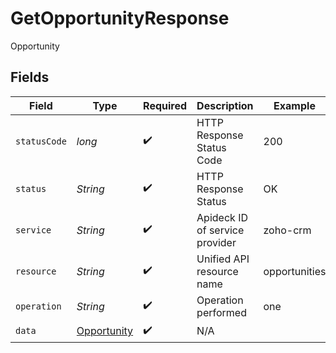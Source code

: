 # GetOpportunityResponse

Opportunity


## Fields

| Field                                                 | Type                                                  | Required                                              | Description                                           | Example                                               |
| ----------------------------------------------------- | ----------------------------------------------------- | ----------------------------------------------------- | ----------------------------------------------------- | ----------------------------------------------------- |
| `statusCode`                                          | *long*                                                | :heavy_check_mark:                                    | HTTP Response Status Code                             | 200                                                   |
| `status`                                              | *String*                                              | :heavy_check_mark:                                    | HTTP Response Status                                  | OK                                                    |
| `service`                                             | *String*                                              | :heavy_check_mark:                                    | Apideck ID of service provider                        | zoho-crm                                              |
| `resource`                                            | *String*                                              | :heavy_check_mark:                                    | Unified API resource name                             | opportunities                                         |
| `operation`                                           | *String*                                              | :heavy_check_mark:                                    | Operation performed                                   | one                                                   |
| `data`                                                | [Opportunity](../../models/components/Opportunity.md) | :heavy_check_mark:                                    | N/A                                                   |                                                       |
